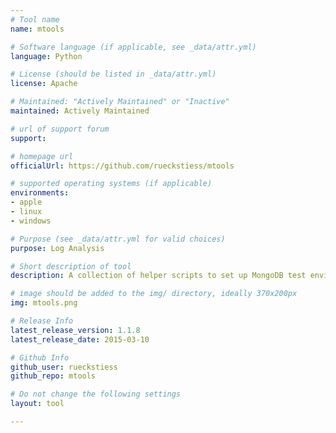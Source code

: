 ```yaml
---
# Tool name
name: mtools

# Software language (if applicable, see _data/attr.yml)
language: Python

# License (should be listed in _data/attr.yml)
license: Apache

# Maintained: "Actively Maintained" or "Inactive"
maintained: Actively Maintained

# url of support forum
support: 

# homepage url
officialUrl: https://github.com/rueckstiess/mtools

# supported operating systems (if applicable)
environments:
- apple
- linux
- windows

# Purpose (see _data/attr.yml for valid choices)
purpose: Log Analysis

# Short description of tool
description: A collection of helper scripts to set up MongoDB test environments and parse MongoDB log files.

# image should be added to the img/ directory, ideally 370x200px
img: mtools.png

# Release Info
latest_release_version: 1.1.8
latest_release_date: 2015-03-10

# Github Info
github_user: rueckstiess
github_repo: mtools

# Do not change the following settings
layout: tool

---
```


